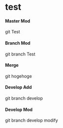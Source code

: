 # test

#### Master Mod
git Test

#### Branch Mod
git branch Test

#### Merge
git hogehoge

#### Develop Add
git branch develop

#### Develop Mod
git branch develop modify